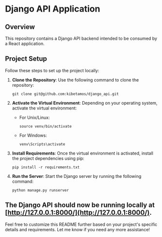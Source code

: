 # Django API Application


## Overview
This repository contains a Django API backend intended to be consumed by a React application.

## Project Setup

Follow these steps to set up the project locally:

1. **Clone the Repository**: Use the following command to clone the repository:

    ```
    git clone git@github.com:kibetamos/django_api.git
    ```
2. **Activate the Virtual Environment**: Depending on your operating system, activate the virtual environment:
    - For Unix/Linux:
        ```
        source venv/bin/activate
        ```
    - For Windows:

        ```
        venv\Scripts\activate
        ```
3. **Install Requirements**: Once the virtual environment is activated, install the project dependencies using pip:
    ```
    pip install -r requirements.txt
    ```
4. **Run the Server**: Start the Django server by running the following command:
    ```
    python manage.py runserver
    ```
The Django API should now be running locally at [http://127.0.0.1:8000/](http://127.0.0.1:8000/).
---
Feel free to customize this README further based on your project's specific details and requirements. Let me know if you need any more assistance!


